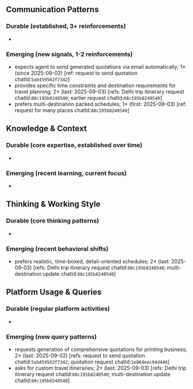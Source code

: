 ## Communication Patterns
### Durable (established, 3+ reinforcements)
-

### Emerging (new signals, 1-2 reinforcements)
- expects agent to send generated quotations via email automatically; 1× (since 2025-09-02) [ref: request to send quotation chatId:`5ab459562f7342`]
- provides specific time constraints and destination requirements for travel planning; 2× (last: 2025-09-03) [refs: Delhi trip itinerary request chatId:`88c195b8240540`; earlier request chatId:`88c195b8240540`]
- prefers multi-destination packed schedules; 1× (first: 2025-09-03) [ref: request for many places chatId:`88c195b8240540`]

## Knowledge & Context
### Durable (core expertise, established over time)
-

### Emerging (recent learning, current focus)
-

## Thinking & Working Style
### Durable (core thinking patterns)
-

### Emerging (recent behavioral shifts)
- prefers realistic, time-boxed, detail-oriented schedules; 2× (last: 2025-09-03) [refs: Delhi trip itinerary request chatId:`88c195b8240540`; multi-destination update chatId:`88c195b8240540`]

## Platform Usage & Queries
### Durable (regular platform activities)
-

### Emerging (new query patterns)
- requests generation of comprehensive quotations for printing business; 2× (last: 2025-09-02) [refs: request to send quotation chatId:`5ab459562f7342`; quotation request chatId:`2e064eec94d446`]
- asks for custom travel itineraries; 2× (last: 2025-09-03) [refs: Delhi trip itinerary request chatId:`88c195b8240540`; multi-destination update chatId:`88c195b8240540`]